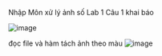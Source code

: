 Nhập Môn xử lý ảnh số 
Lab 1 
  Câu 1 
  khai báo
  
  
  ![image](https://github.com/user-attachments/assets/6fe6fc8f-3c1d-4deb-9f80-d7cd2cf6486c)

  đọc file và hàm tách ảnh theo màu 
  ![image](https://github.com/user-attachments/assets/ad19e602-1c8a-4dfa-91aa-de801d783b74)

